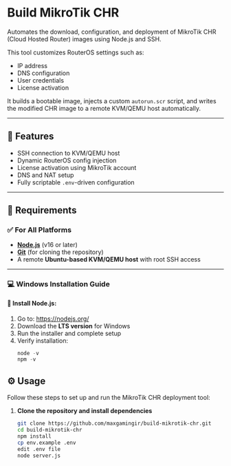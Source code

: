 # Build MikroTik CHR

Automates the download, configuration, and deployment of MikroTik CHR (Cloud Hosted Router) images using Node.js and SSH.

This tool customizes RouterOS settings such as:

- IP address
- DNS configuration
- User credentials
- License activation

It builds a bootable image, injects a custom `autorun.scr` script, and writes the modified CHR image to a remote KVM/QEMU host automatically.

---

## 🚀 Features

- SSH connection to KVM/QEMU host
- Dynamic RouterOS config injection
- License activation using MikroTik account
- DNS and NAT setup
- Fully scriptable `.env`-driven configuration

---

## 🧰 Requirements

### ✅ For All Platforms

- **[Node.js](https://nodejs.org/)** (v16 or later)
- **[Git](https://git-scm.com/)** (for cloning the repository)
- A remote **Ubuntu-based KVM/QEMU host** with root SSH access

---

### 💻 Windows Installation Guide

#### 🔧 Install Node.js:

1. Go to: https://nodejs.org/
2. Download the **LTS version** for Windows
3. Run the installer and complete setup
4. Verify installation:
   ```powershell
   node -v
   npm -v
   ```

## ⚙️ Usage

Follow these steps to set up and run the MikroTik CHR deployment tool:

1. **Clone the repository and install dependencies**

   ```bash
   git clone https://github.com/maxgamingir/build-mikrotik-chr.git
   cd build-mikrotik-chr
   npm install
   cp env.example .env
   edit .env file
   node server.js
   ```
